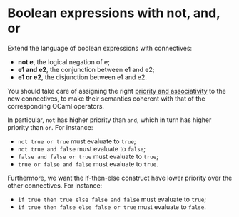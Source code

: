 # Boolean expressions with not, and, or

Extend the language of boolean expressions with connectives:
- **not e**, the logical negation of e;
- **e1 and e2**, the conjunction between e1 and e2;
- **e1 or e2**, the disjunction between e1 and e2.

You should take care of assigning the right [priority and associativity](http://gallium.inria.fr/~fpottier/menhir/manual.html#sec12) 
to the new connectives, to make their semantics coherent with that of the corresponding OCaml operators. 

In particular, `not` has higher priority than `and`, which in turn has higher priority than `or`.
For instance:
- `not true or true` must evaluate to `true`;
- `not true and false` must evaluate to `false`;
- `false and false or true` must evaluate to `true`;
- `true or false and false` must evaluate to `true`.

Furthermore, we want the if-then-else construct have lower priority over the other connectives. For instance:
- `if true then true else false and false` must evaluate to `true`;
- `if true then false else false or true`  must evaluate to `false`.
